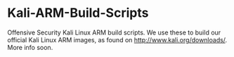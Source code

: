Kali-ARM-Build-Scripts
======================

Offensive Security Kali Linux ARM build scripts. We use these to build our official Kali Linux ARM images, 
as found on http://www.kali.org/downloads/. More info soon.
